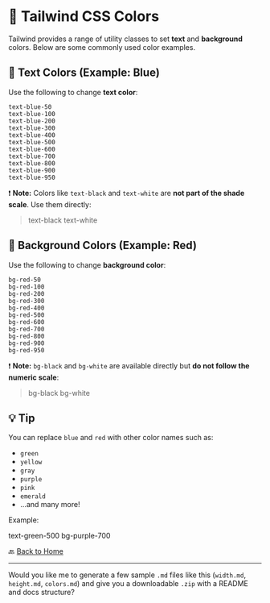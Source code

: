 
# 🎨 Tailwind CSS Colors

Tailwind provides a range of utility classes to set **text** and **background** colors. Below are some commonly used color examples.


## 📝 Text Colors (Example: Blue)

Use the following to change **text color**:

```
text-blue-50
text-blue-100
text-blue-200
text-blue-300
text-blue-400
text-blue-500
text-blue-600
text-blue-700
text-blue-800
text-blue-900
text-blue-950
```

❗ **Note:** Colors like `text-black` and `text-white` are **not part of the shade scale**. Use them directly:

> text-black
> text-white


## 🧱 Background Colors (Example: Red)

Use the following to change **background color**:

```
bg-red-50
bg-red-100
bg-red-200
bg-red-300
bg-red-400
bg-red-500
bg-red-600
bg-red-700
bg-red-800
bg-red-900
bg-red-950
```

❗ **Note:** `bg-black` and `bg-white` are available directly but **do not follow the numeric scale**:

> bg-black
> bg-white


## 💡 Tip

You can replace `blue` and `red` with other color names such as:

- `green`
- `yellow`
- `gray`
- `purple`
- `pink`
- `emerald`
- ...and many more!

Example:

text-green-500
bg-purple-700



🔙 [Back to Home](../README.md)

---

Would you like me to generate a few sample `.md` files like this (`width.md`, `height.md`, `colors.md`) and give you a downloadable `.zip` with a README and docs structure?
